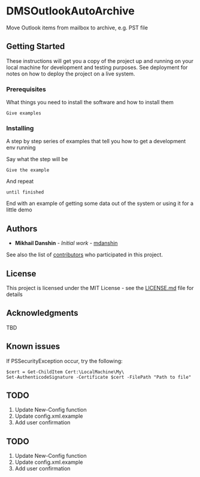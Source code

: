 
# DMSOutlookAutoArchive

Move Outlook items from mailbox to archive, e.g. PST file

## Getting Started

These instructions will get you a copy of the project up and running on your local machine for development and testing purposes. See deployment for notes on how to deploy the project on a live system.

### Prerequisites

What things you need to install the software and how to install them

```
Give examples
```

### Installing

A step by step series of examples that tell you how to get a development env running

Say what the step will be

```
Give the example
```

And repeat

```
until finished
```

End with an example of getting some data out of the system or using it for a little demo

## Authors

* **Mikhail Danshin** - *Initial work* - [mdanshin](https://github.com/mdanshin)

See also the list of [contributors](https://github.com/mdanshin/DMSOutlookAutoArchive/graphs/contributors) who participated in this project.

## License

This project is licensed under the MIT License - see the [LICENSE.md](LICENSE.md) file for details

## Acknowledgments

TBD

## Known issues
If PSSecurityException occur, try the following:

```
$cert = Get-ChildItem Cert:\LocalMachine\My\
Set-AuthenticodeSignature -Certificate $cert -FilePath "Path to file"
```

## TODO
1. Update New-Config function
2. Update config.xml.example
3. Add user confirmation


## TODO
1. Update New-Config function
2. Update config.xml.example
3. Add user confirmation
